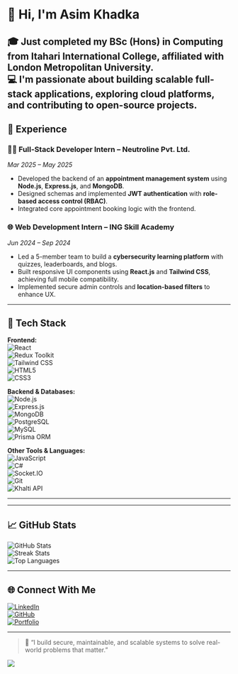 # 👋 Hi, I'm Asim Khadka

🎓 Just completed my **BSc (Hons) in Computing** from **Itahari International College**, affiliated with **London Metropolitan University**.  
💻 I'm passionate about building **scalable full-stack applications**, exploring **cloud platforms**, and contributing to open-source projects.
---

## 💼 Experience

### 🧑‍💻 Full-Stack Developer Intern – Neutroline Pvt. Ltd.  
*Mar 2025 – May 2025*  
- Developed the backend of an **appointment management system** using **Node.js**, **Express.js**, and **MongoDB**.  
- Designed schemas and implemented **JWT authentication** with **role-based access control (RBAC)**.  
- Integrated core appointment booking logic with the frontend.

### 🌐 Web Development Intern – ING Skill Academy  
*Jun 2024 – Sep 2024*  
- Led a 5-member team to build a **cybersecurity learning platform** with quizzes, leaderboards, and blogs.  
- Built responsive UI components using **React.js** and **Tailwind CSS**, achieving full mobile compatibility.  
- Implemented secure admin controls and **location-based filters** to enhance UX.

---

## 🧰 Tech Stack

**Frontend:**  
![React](https://img.shields.io/badge/-React-61DAFB?logo=react&logoColor=black)  
![Redux Toolkit](https://img.shields.io/badge/-Redux--Toolkit-764ABC?logo=redux&logoColor=white)  
![Tailwind CSS](https://img.shields.io/badge/-TailwindCSS-06B6D4?logo=tailwindcss&logoColor=white)  
![HTML5](https://img.shields.io/badge/-HTML5-E34F26?logo=html5&logoColor=white)  
![CSS3](https://img.shields.io/badge/-CSS3-1572B6?logo=css3&logoColor=white)

**Backend & Databases:**  
![Node.js](https://img.shields.io/badge/-Node.js-339933?logo=node.js&logoColor=white)  
![Express.js](https://img.shields.io/badge/-Express.js-000000?logo=express&logoColor=white)  
![MongoDB](https://img.shields.io/badge/-MongoDB-47A248?logo=mongodb&logoColor=white)  
![PostgreSQL](https://img.shields.io/badge/-PostgreSQL-336791?logo=postgresql&logoColor=white)  
![MySQL](https://img.shields.io/badge/-MySQL-4479A1?logo=mysql&logoColor=white)  
![Prisma ORM](https://img.shields.io/badge/-Prisma-2D3748?logo=prisma&logoColor=white)

**Other Tools & Languages:**  
![JavaScript](https://img.shields.io/badge/-JavaScript-F7DF1E?logo=javascript&logoColor=black)  
![C#](https://img.shields.io/badge/-C%23-239120?logo=c-sharp&logoColor=white)  
![Socket.IO](https://img.shields.io/badge/-Socket.IO-010101?logo=socket.io&logoColor=white)  
![Git](https://img.shields.io/badge/-Git-F05032?logo=git&logoColor=white)  
![Khalti API](https://img.shields.io/badge/-Khalti%20Integration-purple)

---


---

## 📈 GitHub Stats

![GitHub Stats](https://github-readme-stats.vercel.app/api?username=Asim1O1&theme=tokyonight&hide_border=true&count_private=true)  
![Streak Stats](https://github-readme-streak-stats.herokuapp.com?user=Asim1O1&theme=tokyonight&hide_border=true)  
![Top Languages](https://github-readme-stats.vercel.app/api/top-langs/?username=Asim1O1&theme=tokyonight&hide_border=true&layout=compact)

---

## 🌐 Connect With Me

[![LinkedIn](https://img.shields.io/badge/LinkedIn-%230077B5.svg?style=for-the-badge&logo=linkedin&logoColor=white)](https://linkedin.com/in/AsimKhadka)  
[![GitHub](https://img.shields.io/badge/GitHub-%23121011.svg?style=for-the-badge&logo=github&logoColor=white)](https://github.com/Asim1O1)  
[![Portfolio](https://img.shields.io/badge/Portfolio-black?style=for-the-badge&logo=firefox&logoColor=%23FF7139)](https://asimkhadka.dev)

---

> 🚀 “I build secure, maintainable, and scalable systems to solve real-world problems that matter.”

![](https://komarev.com/ghpvc/?username=Asim1O1&color=blueviolet&style=flat-square)
